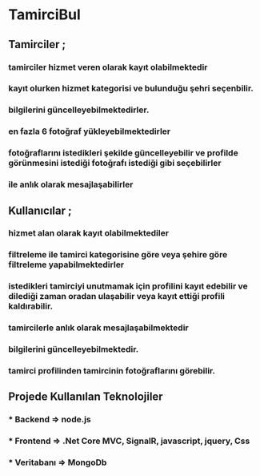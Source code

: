 # TamirciBul

## Tamirciler ;
###  tamirciler hizmet veren olarak kayıt olabilmektedir
###  kayıt olurken hizmet kategorisi ve bulunduğu şehri seçenbilir.
###  bilgilerini güncelleyebilmektedirler.
###  en fazla 6 fotoğraf yükleyebilmektedirler
###  fotoğraflarını istedikleri şekilde güncelleyebilir ve profilde görünmesini istediği fotoğrafı istediği gibi seçebilirler
###  ile anlık olarak mesajlaşabilirler

## Kullanıcılar ;
###  hizmet alan olarak kayıt olabilmektediler
###  filtreleme ile tamirci kategorisine göre veya şehire göre filtreleme yapabilmektedirler
###  istedikleri tamirciyi unutmamak için profilini kayıt edebilir ve dilediği zaman oradan ulaşabilir veya kayıt ettiği profili kaldırabilir.
###  tamircilerle anlık olarak mesajlaşabilmektedir
###  bilgilerini güncelleyebilmektedir.
###  tamirci profilinden tamircinin fotoğraflarını görebilir.

## Projede Kullanılan Teknolojiler

### * Backend    =>  node.js 
### * Frontend   => .Net Core MVC, SignalR, javascript, jquery, Css
### * Veritabanı =>  MongoDb


